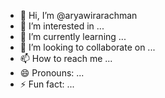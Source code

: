 - 👋 Hi, I’m @aryawirarachman
- 👀 I’m interested in ...
- 🌱 I’m currently learning ...
- 💞️ I’m looking to collaborate on ...
- 📫 How to reach me ...
- 😄 Pronouns: ...
- ⚡ Fun fact: ...

<!---
aryawirarachman/aryawirarachman is a ✨ special ✨ repository because its `README.md` (this file) appears on your GitHub profile.
You can click the Preview link to take a look at your changes.
--->
